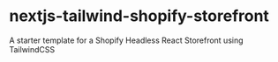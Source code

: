 # nextjs-tailwind-shopify-storefront
A starter template for a Shopify Headless React Storefront using TailwindCSS
